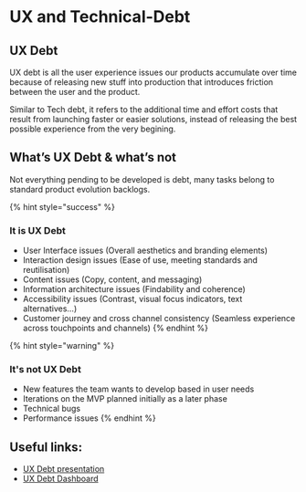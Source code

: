 # UX and Technical-Debt

## UX Debt

UX debt is all the user experience issues our products accumulate over time because of releasing new stuff into production that introduces friction between the user and the product. 

Similar to Tech debt, it refers to the additional time and effort costs that result from launching faster or easier solutions, instead of releasing the best possible experience from the very begining.

## What’s UX Debt & what’s not


Not everything pending to be developed is debt, many tasks belong to standard product evolution backlogs.

{% hint style="success" %}
### It is UX Debt

- User Interface issues (Overall aesthetics and branding elements)
- Interaction design issues (Ease of use, meeting standards and reutilisation)
- Content issues (Copy, content, and messaging)
- Information architecture issues (Findability and coherence)
- Accessibility issues (Contrast, visual focus indicators, text alternatives…)
- Customer journey and cross channel consistency (Seamless experience across touchpoints and channels) 
{% endhint %}

{% hint style="warning" %}
### It's not UX Debt

- New features the team wants to develop based in user needs
- Iterations on the MVP planned initially as a later phase
- Technical bugs
- Performance issues
{% endhint %}

## Useful links:

- [UX Debt presentation](https://docs.google.com/presentation/d/1jXmYsIEBYLRWkhUdFeNZWGcoie4H-R9--iQQ5FwCgNY/edit#slide=id.ga3961f9851_0_1451)
- [UX Debt Dashboard](https://jira.scmspain.com/secure/Dashboard.jspa?selectPageId=30123)
